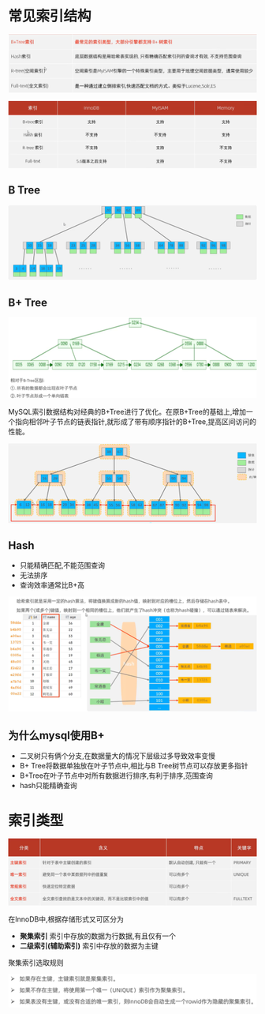 # 常见索引结构

![](images/Pasted%20image%2020240220211223.png)

![](images/Pasted%20image%2020240220211338.png)

## B Tree

![](images/Pasted%20image%2020240220215046.png)

## B+ Tree

![](images/Pasted%20image%2020240220215144.png)

MySQL索引数据结构对经典的B+Tree进行了优化。在原B+Tree的基础上,增加一个指向相邻叶子节点的链表指针,就形成了带有顺序指针的B+Tree,提高区间访问的性能。

![](images/Pasted%20image%2020240220215215.png)

## Hash

- 只能精确匹配,不能范围查询
- 无法排序
- 查询效率通常比B+高

![](images/Pasted%20image%2020240220214102.png)

## 为什么mysql使用B+

- 二叉树只有俩个分支,在数据量大的情况下层级过多导致效率变慢
- B+ Tree将数据单独放在叶子节点中,相比与B Tree树节点可以存放更多指针
- B+Tree在叶子节点中对所有数据进行排序,有利于排序,范围查询
- hash只能精确查询

# 索引类型

![](images/Pasted%20image%2020240220215951.png)

在InnoDB中,根据存储形式又可区分为

- **聚集索引** 索引中存放的数据为行数据,有且仅有一个
- **二级索引(辅助索引)** 索引中存放的数据为主键

聚集索引选取规则

![](images/Pasted%20image%2020240220220922.png)
